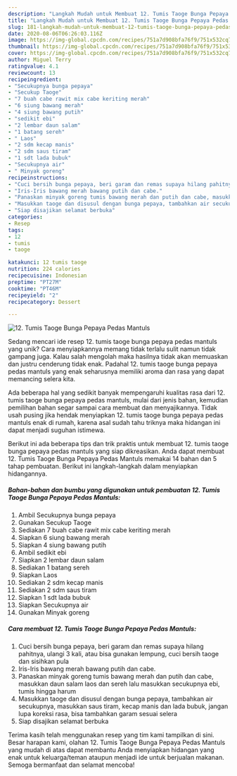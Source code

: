 ```yaml
---
description: "Langkah Mudah untuk Membuat 12. Tumis Taoge Bunga Pepaya Pedas Mantuls, Menggugah Selera"
title: "Langkah Mudah untuk Membuat 12. Tumis Taoge Bunga Pepaya Pedas Mantuls, Menggugah Selera"
slug: 181-langkah-mudah-untuk-membuat-12-tumis-taoge-bunga-pepaya-pedas-mantuls-menggugah-selera
date: 2020-08-06T06:26:03.116Z
image: https://img-global.cpcdn.com/recipes/751a7d908bfa76f9/751x532cq70/12-tumis-taoge-bunga-pepaya-pedas-mantuls-foto-resep-utama.jpg
thumbnail: https://img-global.cpcdn.com/recipes/751a7d908bfa76f9/751x532cq70/12-tumis-taoge-bunga-pepaya-pedas-mantuls-foto-resep-utama.jpg
cover: https://img-global.cpcdn.com/recipes/751a7d908bfa76f9/751x532cq70/12-tumis-taoge-bunga-pepaya-pedas-mantuls-foto-resep-utama.jpg
author: Miguel Terry
ratingvalue: 4.1
reviewcount: 13
recipeingredient:
- "Secukupnya bunga pepaya"
- "Secukup Taoge"
- "7 buah cabe rawit mix cabe keriting merah"
- "6 siung bawang merah"
- "4 siung bawang putih"
- "sedikit ebi"
- "2 lembar daun salam"
- "1 batang sereh"
- " Laos"
- "2 sdm kecap manis"
- "2 sdm saus tiram"
- "1 sdt lada bubuk"
- "Secukupnya air"
- " Minyak goreng"
recipeinstructions:
- "Cuci bersih bunga pepaya, beri garam dan remas supaya hilang pahitnya, ulangi 3 kali, atau bisa gunakan lempung, cuci bersih taoge dan sisihkan pula"
- "Iris-Iris bawang merah bawang putih dan cabe."
- "Panaskan minyak goreng tumis bawang merah dan putih dan cabe, masukkan daun salam laos dan sereh lalu masukkan secukupnya ebi, tumis hingga harum"
- "Masukkan taoge dan disusul dengan bunga pepaya, tambahkan air secukupnya, masukkan saus tiram, kecap manis dan lada bubuk, jangan lupa koreksi rasa, bisa tambahkan garam sesuai selera"
- "Siap disajikan selamat berbuka"
categories:
- Resep
tags:
- 12
- tumis
- taoge

katakunci: 12 tumis taoge 
nutrition: 224 calories
recipecuisine: Indonesian
preptime: "PT27M"
cooktime: "PT46M"
recipeyield: "2"
recipecategory: Dessert

---
```



![12. Tumis Taoge Bunga Pepaya Pedas Mantuls](https://img-global.cpcdn.com/recipes/751a7d908bfa76f9/751x532cq70/12-tumis-taoge-bunga-pepaya-pedas-mantuls-foto-resep-utama.jpg)

Sedang mencari ide resep 12. tumis taoge bunga pepaya pedas mantuls yang unik? Cara menyiapkannya memang tidak terlalu sulit namun tidak gampang juga. Kalau salah mengolah maka hasilnya tidak akan memuaskan dan justru cenderung tidak enak. Padahal 12. tumis taoge bunga pepaya pedas mantuls yang enak seharusnya memiliki aroma dan rasa yang dapat memancing selera kita.



Ada beberapa hal yang sedikit banyak mempengaruhi kualitas rasa dari 12. tumis taoge bunga pepaya pedas mantuls, mulai dari jenis bahan, kemudian pemilihan bahan segar sampai cara membuat dan menyajikannya. Tidak usah pusing jika hendak menyiapkan 12. tumis taoge bunga pepaya pedas mantuls enak di rumah, karena asal sudah tahu triknya maka hidangan ini dapat menjadi suguhan istimewa.


Berikut ini ada beberapa tips dan trik praktis untuk membuat 12. tumis taoge bunga pepaya pedas mantuls yang siap dikreasikan. Anda dapat membuat 12. Tumis Taoge Bunga Pepaya Pedas Mantuls memakai 14 bahan dan 5 tahap pembuatan. Berikut ini langkah-langkah dalam menyiapkan hidangannya.

<!--inarticleads1-->

##### Bahan-bahan dan bumbu yang digunakan untuk pembuatan 12. Tumis Taoge Bunga Pepaya Pedas Mantuls:

1. Ambil Secukupnya bunga pepaya
1. Gunakan Secukup Taoge
1. Sediakan 7 buah cabe rawit mix cabe keriting merah
1. Siapkan 6 siung bawang merah
1. Siapkan 4 siung bawang putih
1. Ambil sedikit ebi
1. Siapkan 2 lembar daun salam
1. Sediakan 1 batang sereh
1. Siapkan  Laos
1. Sediakan 2 sdm kecap manis
1. Sediakan 2 sdm saus tiram
1. Siapkan 1 sdt lada bubuk
1. Siapkan Secukupnya air
1. Gunakan  Minyak goreng




<!--inarticleads2-->

##### Cara membuat 12. Tumis Taoge Bunga Pepaya Pedas Mantuls:

1. Cuci bersih bunga pepaya, beri garam dan remas supaya hilang pahitnya, ulangi 3 kali, atau bisa gunakan lempung, cuci bersih taoge dan sisihkan pula
1. Iris-Iris bawang merah bawang putih dan cabe.
1. Panaskan minyak goreng tumis bawang merah dan putih dan cabe, masukkan daun salam laos dan sereh lalu masukkan secukupnya ebi, tumis hingga harum
1. Masukkan taoge dan disusul dengan bunga pepaya, tambahkan air secukupnya, masukkan saus tiram, kecap manis dan lada bubuk, jangan lupa koreksi rasa, bisa tambahkan garam sesuai selera
1. Siap disajikan selamat berbuka




Terima kasih telah menggunakan resep yang tim kami tampilkan di sini. Besar harapan kami, olahan 12. Tumis Taoge Bunga Pepaya Pedas Mantuls yang mudah di atas dapat membantu Anda menyiapkan hidangan yang enak untuk keluarga/teman ataupun menjadi ide untuk berjualan makanan. Semoga bermanfaat dan selamat mencoba!
